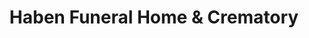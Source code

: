 ---
title: "Haben Funeral Home & Crematory"
url: /skokie/haben-funeral-home-and-crematory/
shop: funeral directors
---
